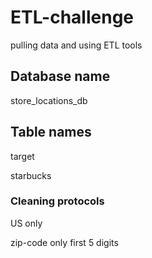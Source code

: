 # ETL-challenge

pulling data and using ETL tools

## Database name
store_locations_db

## Table names
target

starbucks


### Cleaning protocols
US only

zip-code only first 5 digits
